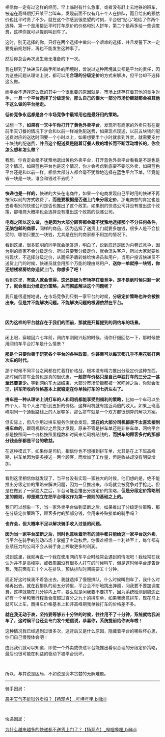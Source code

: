 <p>相信你一定有过这样的经历，早上临时有什么急事，或者没有赶上去地铁的班车，被迫在高峰期打开某平台叫车，发现前面不仅有几十个人在排队，而且给出的预估价也比平时贵了不少。就在这个你感到很绝望的时刻，平台很“贴心”地给了你两个选择，第一个是用接近平时打车原价的价格和别人拼车，第二个是再多给一些调度费，这样你就可以提前叫到车了。</p><p>这时，别无选择的你，只好在两个选择中做出一个艰难的选择，并且发誓下次一定要提前规划好，再也不能发生这种事了。</p><p>然后你总会再次发生毫无准备的下一次。</p><p>我在聊到了快递员和骑手所处的困境时，曾说过这种困境其实都是平台的责任，因为这些问题从理论上说，都可以用<b>合理的分级定价</b>的方式来解决，但平台却不选择这么做。</p><p>而平台不选择这么做的其中一个很重要的原因就是，市场上还存在着其他的竞争对手，<b>一旦一个平台选择了分级定价，那么自己的很大一部分市场份额就都会被其他不这么做的平台抢走。</b></p><p><b>低价竞争永远都是各个市场竞争中最常用也是最好用的策略。</b></p><p>试想一下，<b>如果有一天中午你打开了黄色外卖平台</b>，发现所有商家的外卖只有在提前半天订餐的情况下才会和以前一样减免配送费，如果现点现送，以前五块钱的配送费对应的送达时间要一个小时以上，如果想要半个小时就拿到外卖，就需要支付十块钱的配送费，<b>并且这个配送费是随着订餐人数的增长而不断浮动增长的，你会怎么想和怎么做？</b></p><p>我想，你肯定会毫不犹豫地退出黄色外卖平台，打开蓝色外卖平台看看是不是也是这个情况，如果蓝色平台也是这个情况，你才会考虑到底要不要吃外卖，如果蓝色平台还是和以前一样，相信大部分人都会毫不犹豫地选择在蓝色平台下单，毕竟能省一块是一块，谁会和钱过不去呢？</p><hr/><p><b>快递也是一样的，</b>快递的大头在电商件，如果一个电商发现自己平时用的快递不再按照以前的方式收费了，<b>而是要根据是否送上门来分级定价</b>，那电商想的肯定也是去看看别的快递公司是否也推出了这个政策，如果别的快递公司并没有推出这个政策，那电商大概率也会选择没有推出这个政策的快递公司。</p><p><b>电商之所以这么做，也是因为大部分顾客都会毫不犹豫地选择那个不分任何条件，无脑包邮的商家，</b>同样的商品，因为选择了送货上门就要多加钱，很多人是不会接受的，哪怕只要加一块钱，尤其是在别的商家都不用加的情况下。</p><p>看到这里，很多聪明的同学就会抢答道，明白了，说到底还是因为内卷式竞争，因为别的商家不会分级定价，所以只要我分级定价，就会流失客户，所以大家就要维持现状，不选择分级定价，从而把矛盾转嫁给快递员和用户，当用户投诉快递员不送货上门的时候，快递员就会用那个万能的理由骂用户，<b>送你一单就挣一块钱，你还想楼梯房给你送货上门，你想多了吧！</b></p><p>看到这里，<b>有些人就会觉得，这还是因为市场存在着竞争，是不是到时候只剩一家了，就会推出分级定价策略，从而彻底解决这个问题呢？</b></p><p>我只能很遗憾地说，在市场竞争到只剩一家平台的时候，<b>分级定价策略也许会被推出来，但是并不能解决问题。不能解决问题的根源依然在平台。</b></p><p class="ztext-empty-paragraph"><br/></p><p><b>因为这样的平台就存在于我们的面前，那就是开篇提到的网约车的场景。</b></p><hr/><p>闭上眼，穿越回六七年前，网约车刚刚兴起的时候，请你仔细回忆一下，那时候使用网约车平台打车是什么情景？</p><p><b>那是个只要你善于研究各个平台的各种政策，你甚至可以每天都几乎不用花钱打两次车的时代。</b></p><p>那个时候不同平台之间都在忙着打价格战，根本没有精力推出分级定价这种东西。那时候的拼车业务也是真的很优惠，<b>一般拼车价格只是自己单独打车的三分之一甚至还要更少。</b>等到网约车大战结束，大部分市场份额都被一家吃掉之后，你就会发现，<b>拼车所收的价格基本上就稳定在你单独打车的七折左右了。</b></p><p><b>拼车是一种从理论上讲打车的人和司机都能享受到福利的策略，</b>比如一个车可以坐四个人，每个人出四折到五折的价格，这样司机就有接近两倍的收入。如果上班高峰期同一个通勤路线上的人足够多，那么拼车就是一个双方都很划算的解决方案。</p><p>但实际上，但凡你用过拼车服务你就会发现，<b>现在的大部分司机都是不太喜欢接到拼车单的，</b>跟司机聊过之后我才发现，原来不管是拼车单还是非拼车单，网约平台都是按照同一个价格按照里程数和时间来给司机结钱的，<b>而拼车的顾客多付的那部分钱全部都是平台的收益。</b></p><p>在这种模式下，如果你是司机，相信你也不想接到拼车单，尤其是在上下班高峰期，拼车单因为要多接送一两个顾客，而增加了工作量，但是收益却没有明显增加。</p><hr/><p>看到这里相信你就发现了，当平台没有实现一家独大的时候，他们想的是，绝不能推出分级定价的策略来解决问题，因为一旦推出来，市场就会被竞争对手抢走。但是在做到了一家独大之后，平台可能会推出分级定价的策略，<b>但是分级定价策略制定的原则，却是建立在把平台增收作为第一原则的基础之上的。</b></p><p>我们可以想象一下，当一家外卖平台做到垄断之后，如果推出了分级定价策略，那在分级定价策略下，顾客多付的那部分钱，会用来补贴接单的骑手吗？</p><p><b>也许会，但大概率不足以解决骑手收入过低的问题。</b></p><p><b>因为当一家平台垄断之后，同时也意味着所有的骑手都只能给这一家平台送外卖</b>，当平台在骑手的劳动市场上掌握了主动权后，你很难相信一个利益至上，每年都有业绩压力的公司不会从骑手身上榨取更多的利润。</p><p>说到这里，我就再说一个我在使用网约车平台时经常会遇到的情况吧！我经常在我认为并不是高峰期，或者周围没有很多人打车的时候叫车，但是这时候平台却告诉我，我前面有五十个人在排队，预估排队时间需要五十分钟。</p><p>而正好这时候我不着急出去，我就选择了慢慢排队，什么时候叫到车了，我什么时候再出去。就在我排队的前五分钟里，平台会不断地跳出弹窗，问我要不要加调度费，这样就能在几分钟内上车，要么就是问我要不要拼车，因为系统检测到周边正好有一个单和我行程重合度超过百分之九十的拼车单，如果我愿意拼车，现在马上就可以上车，而拼车价格基本上和非高峰期我单独打车的价格差不多。</p><p><b>就在我无动于衷，坚持要等够五十分钟的时候，往往用不了十分钟，系统就给我派车了，这时候平台还会专门发个短信说，恭喜你，系统提前给你派车啦！</b></p><p>这种情况我已经遇到过很多次，这背后又是什么原因，隐藏着平台的哪些坏心思，你们自己慢慢体会吧！</p><p>由此我们就可以知道，即使一个外卖或快递平台能推出看似合理的分级定价策略，最后也很可能在利益的驱动下被平台玩坏。</p><p class="ztext-empty-paragraph"><br/></p><p>所以，与其说是困局，不如说是资本贪婪的无解难题。</p><hr/><p>骑手困局：</p><a href="https://link.zhihu.com/?target=https%3A//www.bilibili.com/video/BV1x54y177CU" data-draft-node="block" data-draft-type="link-card" data-image="https://pic3.zhimg.com/v2-04c98b57ac0e45284200518fc7c33ffa_180x120.jpg" data-image-width="1146" data-image-height="716" class=" wrap external" target="_blank" rel="nofollow noreferrer">恶劣天气不能叫外卖吗？【扬观点】_哔哩哔哩_bilibili</a><p class="ztext-empty-paragraph"><br/></p><p>快递困局：</p><a href="https://link.zhihu.com/?target=https%3A//www.bilibili.com/video/BV1uy4y1V7JD" data-draft-node="block" data-draft-type="link-card" data-image="https://pic2.zhimg.com/v2-b467d6b570bf917fcde4dabf8daefdbd_180x120.jpg" data-image-width="1146" data-image-height="716" class=" wrap external" target="_blank" rel="nofollow noreferrer">为什么越来越多的快递都不送货上门了？【扬观点】_哔哩哔哩_bilibili</a><p></p>